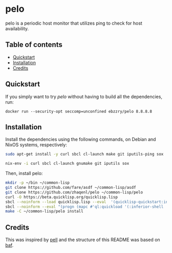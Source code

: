 pelo
====


pelo is a periodic host monitor that utilizes ping to check for host availability.


Table of contents
-----------------

- [Quickstart](#quickstart)
- [Installation](#installation)
- [Credits](#credits)


<a name="quickstart">Quickstart</a>
-----------------------------------

If you simply want to try _pelo_ without having to build all the dependencies, run:

    docker run --security-opt seccomp=unconfined ebzzry/pelo 8.8.8.8


<a name="installation">Installation</a>
---------------------------------------

Install the dependencies using the following commands, on Debian and NixOS systems, respectively:

```bash
sudo apt-get install -y curl sbcl cl-launch make git iputils-ping sox
```

```bash
nix-env -i curl sbcl cl-launch gnumake git iputils sox
```

Then, install pelo:

```bash
mkdir -p ~/bin ~/common-lisp
git clone https://github.com/fare/asdf ~/common-lisp/asdf
git clone https://github.com/zhaqenl/pelo ~/common-lisp/pelo
curl -O https://beta.quicklisp.org/quicklisp.lisp
sbcl --noinform --load quicklisp.lisp --eval  '(quicklisp-quickstart:install)' --eval '(let ((ql-util::*do-not-prompt* t)) (ql:add-to-init-file) (sb-ext:exit))'
sbcl --noinform --eval "(progn (mapc #'ql:quickload '(:inferior-shell :clon :cl-launch :fare-utils :cl-scripting)) (sb-ext:exit))"
make -C ~/common-lisp/pelo install
```

<a name="credits">Credits</a>
-----------------------------

This was inspired by [pell](https://github.com/ebzzry/pell) and the structure of this README was
based on [baf](https://github.com/ebzzry/baf).
